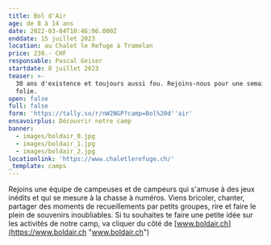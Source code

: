 ```yaml
---
title: Bol d'Air
age: de 8 à 14 ans
date: 2022-03-04T10:46:06.000Z
enddate: 15 juillet 2023
location: au Chalet le Refuge à Tramelan
price: 230.- CHF
responsable: Pascal Geiser
startdate: 8 juillet 2023
teaser: >-
  30 ans d'existence et toujours aussi fou. Rejoins-nous pour une semaine de
  folie.
open: false
full: false
form: 'https://tally.so/r/nW2NGP?camp=Bol%20d''air'
ensavoirplus: Découvrir notre camp
banner:
  - images/boldair_0.jpg
  - images/boldair_1.jpg
  - images/boldair_2.jpg
locationlink: 'https://www.chaletlerefuge.ch/'
_template: camps
---
```


Rejoins une équipe de campeuses et de campeurs qui s'amuse à des jeux inédits et qui se mesure à la chasse à numéros. Viens bricoler, chanter, partager des moments de recueillements par petits groupes, rire et faire le plein de souvenirs inoubliables. Si tu souhaites te faire une petite idée sur les activités de notre camp, va cliquer du côté de [www.boldair.ch](https://www.boldair.ch "www.boldair.ch")
